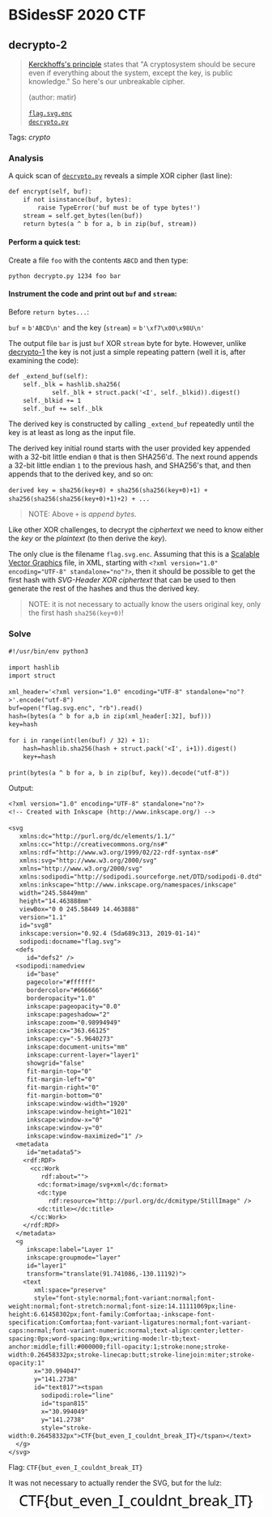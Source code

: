 # BSidesSF 2020 CTF

## decrypto-2

> [Kerckhoffs's principle](https://en.wikipedia.org/wiki/Kerckhoffs%27s_principle) states that "A cryptosystem should be secure even if everything about the system, except the key, is public knowledge." So here's our unbreakable cipher.
>
> (author: matir)
>
> [`flag.svg.enc`](flag.svg.enc)<br />[`decrypto.py`](decrypto.py)

Tags: _crypto_

### Analysis

A quick scan of [`decrypto.py`](decrypto.py) reveals a simple XOR cipher (last line):

```
def encrypt(self, buf):
    if not isinstance(buf, bytes):
        raise TypeError('buf must be of type bytes!')
    stream = self.get_bytes(len(buf))
    return bytes(a ^ b for a, b in zip(buf, stream))
```

#### Perform a quick test:

Create a file `foo` with the contents `ABCD` and then type:

```
python decrypto.py 1234 foo bar
```

#### Instrument the code and print out `buf` and `stream`:

Before `return bytes...`:

`buf` = `b'ABCD\n'` and the key (`stream`) = `b'\xf7\x00\x98U\n'`

The output file `bar` is just `buf` XOR `stream` byte for byte.  However, unlike [decrypto-1](https://github.com/datajerk/ctf-write-ups/tree/master/bsidessf2020ctf/decrypto-1) the key is not just a simple repeating pattern (well it is, after examining the code):

```
def _extend_buf(self):
    self._blk = hashlib.sha256(
            self._blk + struct.pack('<I', self._blkid)).digest()
    self._blkid += 1
    self._buf += self._blk
```

The derived key is constructed by calling `_extend_buf` repeatedly until the key is at least as long as the input file.

The derived key initial round starts with the user provided key appended with a 32-bit little endian `0` that is then SHA256'd.  The next round appends a 32-bit little endian `1` to the previous hash, and SHA256's that, and then appends that to the derived key, and so on:

`derived key = sha256(key+0) + sha256(sha256(key+0)+1) + sha256(sha256(sha256(key+0)+1)+2) + ...`

> NOTE: Above `+` is _append bytes_.

Like other XOR challenges, to decrypt the _ciphertext_ we need to know either the _key_ or the _plaintext_ (to then derive the _key_).

The only clue is the filename `flag.svg.enc`.  Assuming that this is a [Scalable Vector Graphics](https://en.wikipedia.org/wiki/Scalable_Vector_Graphics) file, in XML, starting with `<?xml version="1.0" encoding="UTF-8" standalone="no"?>`, then it should be possible to get the first hash with _SVG-Header XOR ciphertext_ that can be used to then generate the rest of the hashes and thus the derived key.

> NOTE: it is not necessary to actually know the users original key, only the first hash `sha256(key+0)`!

### Solve

```
#!/usr/bin/env python3

import hashlib
import struct

xml_header='<?xml version="1.0" encoding="UTF-8" standalone="no"?>'.encode("utf-8")
buf=open("flag.svg.enc", "rb").read()
hash=(bytes(a ^ b for a,b in zip(xml_header[:32], buf)))
key=hash

for i in range(int(len(buf) / 32) + 1):
    hash=hashlib.sha256(hash + struct.pack('<I', i+1)).digest()
    key+=hash

print(bytes(a ^ b for a, b in zip(buf, key)).decode("utf-8"))
```

Output:

```
<?xml version="1.0" encoding="UTF-8" standalone="no"?>
<!-- Created with Inkscape (http://www.inkscape.org/) -->

<svg
   xmlns:dc="http://purl.org/dc/elements/1.1/"
   xmlns:cc="http://creativecommons.org/ns#"
   xmlns:rdf="http://www.w3.org/1999/02/22-rdf-syntax-ns#"
   xmlns:svg="http://www.w3.org/2000/svg"
   xmlns="http://www.w3.org/2000/svg"
   xmlns:sodipodi="http://sodipodi.sourceforge.net/DTD/sodipodi-0.dtd"
   xmlns:inkscape="http://www.inkscape.org/namespaces/inkscape"
   width="245.58449mm"
   height="14.463888mm"
   viewBox="0 0 245.58449 14.463888"
   version="1.1"
   id="svg8"
   inkscape:version="0.92.4 (5da689c313, 2019-01-14)"
   sodipodi:docname="flag.svg">
  <defs
     id="defs2" />
  <sodipodi:namedview
     id="base"
     pagecolor="#ffffff"
     bordercolor="#666666"
     borderopacity="1.0"
     inkscape:pageopacity="0.0"
     inkscape:pageshadow="2"
     inkscape:zoom="0.98994949"
     inkscape:cx="363.66125"
     inkscape:cy="-5.9640273"
     inkscape:document-units="mm"
     inkscape:current-layer="layer1"
     showgrid="false"
     fit-margin-top="0"
     fit-margin-left="0"
     fit-margin-right="0"
     fit-margin-bottom="0"
     inkscape:window-width="1920"
     inkscape:window-height="1021"
     inkscape:window-x="0"
     inkscape:window-y="0"
     inkscape:window-maximized="1" />
  <metadata
     id="metadata5">
    <rdf:RDF>
      <cc:Work
         rdf:about="">
        <dc:format>image/svg+xml</dc:format>
        <dc:type
           rdf:resource="http://purl.org/dc/dcmitype/StillImage" />
        <dc:title></dc:title>
      </cc:Work>
    </rdf:RDF>
  </metadata>
  <g
     inkscape:label="Layer 1"
     inkscape:groupmode="layer"
     id="layer1"
     transform="translate(91.741086,-130.11192)">
    <text
       xml:space="preserve"
       style="font-style:normal;font-variant:normal;font-weight:normal;font-stretch:normal;font-size:14.11111069px;line-height:6.61458302px;font-family:Comfortaa;-inkscape-font-specification:Comfortaa;font-variant-ligatures:normal;font-variant-caps:normal;font-variant-numeric:normal;text-align:center;letter-spacing:0px;word-spacing:0px;writing-mode:lr-tb;text-anchor:middle;fill:#000000;fill-opacity:1;stroke:none;stroke-width:0.26458332px;stroke-linecap:butt;stroke-linejoin:miter;stroke-opacity:1"
       x="30.994047"
       y="141.2738"
       id="text817"><tspan
         sodipodi:role="line"
         id="tspan815"
         x="30.994049"
         y="141.2738"
         style="stroke-width:0.26458332px">CTF{but_even_I_couldnt_break_IT}</tspan></text>
  </g>
</svg>
```

Flag: `CTF{but_even_I_couldnt_break_IT}`

It was not necessary to actually render the SVG, but for the lulz:

![](./flag.svg)

